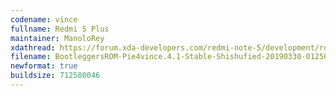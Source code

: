 ```yaml
---
codename: vince
fullname: Redmi 5 Plus
maintainer: ManoloRey
xdathread: https://forum.xda-developers.com/redmi-note-5/development/rom-bootleggersrom-3-5-stable-vince-t3867209
filename: BootleggersROM-Pie4vince.4.1-Stable-Shishufied-20190330-012503.zip
newformat: true
buildsize: 712580046
---
```

